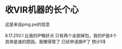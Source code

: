 # 收VIR机器的长个心


<img id="aimg_jnbS9" onclick="zoom(this, this.src, 0, 0, 0)" class="zoom" src="https://vip2.loli.net/2020/10/23/NtIziT5s1bOp6RY.jpg" onmouseover="img_onmouseoverfunc(this)" onload="thumbImg(this)" border="0" alt="" /><br />
这是来自ping.pe的信息<br />
<br />
8.17.250.1 比我的IP略好点 只有两个全部掉包，我的IP是4个<br />
具体是谁的原因，我懒得管了 已经申请换IP了 预计5$<img id="aimg_mLShe" onclick="zoom(this, this.src, 0, 0, 0)" class="zoom" src="https://cdn.jsdelivr.net/gh/hishis/forum-master/public/images/patch.gif" onmouseover="img_onmouseoverfunc(this)" onload="thumbImg(this)" border="0" alt="" />
